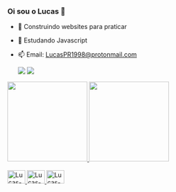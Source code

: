 ### Oi sou o Lucas 👋

- 🔭 Construindo websites para praticar
- 🌱 Estudando Javascript
- 📫 Email: LucasPR1998@protonmail.com

  <div style="display: inline_block">
  <a href = "mailto:LucasPR1998@protonmail.com"><img src="https://img.shields.io/badge/ProtonMail-8B89CC?style=for-the-badge&logo=protonmail&logoColor=white" target="_blank"></a>
  <a href="https://www.linkedin.com/in/lucas-perrota-roriz-l98c65e60" target="_blank"><img src="https://img.shields.io/badge/LinkedIn-0077B5?style=for-the-badge&logo=linkedin&logoColor=white" target="_blank"></a> 
</div>

<div>
  <a href="https://github.com/LucasPerrotaRoriz">
  <img height="180em" src="https://github-readme-stats.vercel.app/api?username=LucasPerrotaRoriz&show_icons=true&theme=tokyonight&include_all_commits=true&count_private=true"/>
  <img height="180em" src="https://github-readme-stats.vercel.app/api/top-langs/?username=LucasPerrotaRoriz&layout=compact&langs_count=7&theme=tokyonight"/>
</div>
  
 <div style="display: inline_block"><br>
  <img align center alt="Lucas-HTML5" height="30" width="40" src="https://cdn.jsdelivr.net/gh/devicons/devicon/icons/html5/html5-original-wordmark.svg" />
  <img align center alt="Lucas-CSS3" height="30" width="40" src="https://cdn.jsdelivr.net/gh/devicons/devicon/icons/css3/css3-original-wordmark.svg" />
  <img align center alt="Lucas-JS" height="30" width="40" src="https://cdn.jsdelivr.net/gh/devicons/devicon/icons/javascript/javascript-original.svg" />
 </div>

